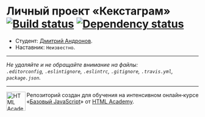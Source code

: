 # Личный проект «Кекстаграм» [![Build status][travis-image]][travis-url] [![Dependency status][dependency-image]][dependency-url]

* Студент: [Дмитрий Андронов](https://up.htmlacademy.ru/javascript/4/user/33082).
* Наставник: `Неизвестно`.

---

_Не удаляйте и не обращайте внимание на файлы:_<br>
_`.editorconfig`, `.eslintignore`, `.eslintrc`, `.gitignore`, `.travis.yml`, `package.json`._

---

<a href="https://htmlacademy.ru/intensive/javascript"><img align="left" width="50" height="50" title="HTML Academy" src="https://up.htmlacademy.ru/static/img/intensive/javascript/logo-for-github.svg"></a>

Репозиторий создан для обучения на интенсивном онлайн‑курсе «[Базовый JavaScript](https://htmlacademy.ru/intensive/javascript)» от [HTML Academy](https://htmlacademy.ru).

[travis-image]: https://travis-ci.org/htmlacademy-javascript/33082-kekstagram.svg?branch=master
[travis-url]: https://travis-ci.org/htmlacademy-javascript/33082-kekstagram
[dependency-image]: https://david-dm.org/htmlacademy-javascript/33082-kekstagram.svg?style=flat-square
[dependency-url]: https://david-dm.org/htmlacademy-javascript/33082-kekstagram
